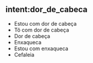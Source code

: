 ## intent:dor_de_cabeca <!--- The label of the intent -->
- Estou com dor de cabeça
- Tô com dor de cabeça
- Dor de cabeça
- Enxaqueca
- Estou com enxaqueca
- Cefaleia
